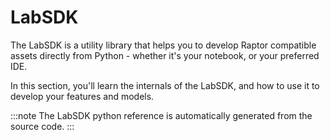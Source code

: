 # LabSDK
The LabSDK is a utility library that helps you to develop Raptor compatible assets directly from Python - whether it's
your notebook, or your preferred IDE.

In this section, you'll learn the internals of the LabSDK, and how to use it to develop your features and models.



:::note
The LabSDK python reference is automatically generated from the source code.
:::